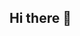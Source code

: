 ## Hi there 👋

<!--
# 👋 Hey there, I'm Ayush Raj! 👨‍💻

[![LinkedIn](https://img.shields.io/badge/LinkedIn-ayush--raj--633526186-blue?style=flat-square&logo=linkedin)](https://www.linkedin.com/in/ayush-raj-633526186)
[![Instagram](https://img.shields.io/badge/Instagram-ayushh__74-ff69b4?style=flat-square&logo=instagram)](https://www.instagram.com/ayushh_74)
[![Facebook](https://img.shields.io/badge/Facebook-ayushh74-1877F2?style=flat-square&logo=facebook)](https://www.facebook.com/ayushh74)

---

## 🧠 About Me

I'm a passionate **Software Developer** focusing on **Full-Stack Web Development**.
Currently learning **MERN Stack** 🚀 and building cool applications!

- 🌱 Learning: MongoDB, Express.js, React.js, Node.js
- 🛠️ Interests: Full-Stack Apps, APIs, Backend Systems
- 📍 Location: Bengaluru, India 🇮🇳

---

## 🛠️ Tech Stack

**Languages:**
![Java](https://img.shields.io/badge/Java-ED8B00?style=flat&logo=java&logoColor=white)
![Python](https://img.shields.io/badge/Python-3776AB?style=flat&logo=python&logoColor=white)
![JavaScript](https://img.shields.io/badge/JavaScript-F7DF1E?style=flat&logo=javascript&logoColor=black)

**Frameworks:**
![Spring Boot](https://img.shields.io/badge/Spring_Boot-6DB33F?style=flat&logo=spring-boot&logoColor=white)
![React](https://img.shields.io/badge/React-61DAFB?style=flat&logo=react&logoColor=black)
![ASP.NET](https://img.shields.io/badge/ASP.NET-512BD4?style=flat&logo=.net&logoColor=white)

**Tools:**
![Git](https://img.shields.io/badge/Git-F05032?style=flat&logo=git&logoColor=white)
![Visual Studio](https://img.shields.io/badge/Visual_Studio-5C2D91?style=flat&logo=visual-studio&logoColor=white)
![Eclipse](https://img.shields.io/badge/Eclipse-2C2255?style=flat&logo=eclipse&logoColor=white)

**Database:**
![MySQL](https://img.shields.io/badge/MySQL-005C84?style=flat&logo=mysql&logoColor=white)

---

## 🚀 Projects

- 🔥 [**HRMS Timetable Management**](https://github.com/ayushhCreator/HRMS-Timetable) - Backend Scheduling System (Spring Boot + MySQL)
- 🏨 [**Hotel Reservation System**](https://github.com/ayushhCreator/Hotel-Reservation-System) - Book Hotels Online (ASP.NET MVC + MySQL)
- 🌐 [**Portfolio Website**](https://github.com/ayushhCreator/Personal-Portfolio) - Personal portfolio (HTML, CSS, JavaScript)
- 🛒 [**E-commerce Storefront**](https://github.com/ayushhCreator/E-commerce-Website) - MERN Stack Shopping Platform
- ✍️ [**Blogging Platform API**](https://github.com/ayushhCreator/Blog-API) - Node.js + MongoDB backend API

---

## 📈 GitHub Stats

![Ayush's GitHub Stats](https://github-readme-stats.vercel.app/api?username=ayushhCreator&show_icons=true&theme=tokyonight)

![Top Languages](https://github-readme-stats.vercel.app/api/top-langs/?username=ayushhCreator&layout=compact&theme=tokyonight)

---

## 📬 Contact Me!

- 📧 Email: [araj09510@gmail.com](mailto:araj09510@gmail.com)
- 💼 LinkedIn: [Ayush Raj](https://www.linkedin.com/in/ayush-raj-633526186)

---
-->
